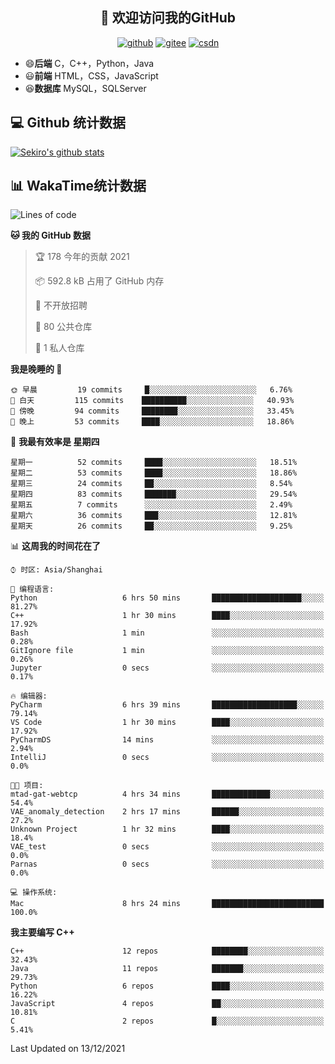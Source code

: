 <h2 align="center">👋 欢迎访问我的GitHub</h2>
<p align="center">
  <a href="https://666wxy666.github.io/"><img src="https://img.shields.io/badge/GitHub-24292e" alt="github"></a>
  <a href="https://gitee.com/wxy_666"><img src="https://img.shields.io/badge/Gitee-fe7300" alt="gitee"></a>
  <a href="https://blog.csdn.net/WXY_666"><img src="https://img.shields.io/badge/CSDN-cf000e" alt="csdn"></a>
</p>

- 😄**后端** C，C++，Python，Java
- 😃**前端** HTML，CSS，JavaScript
- 😆**数据库** MySQL，SQLServer

## 💻 Github 统计数据
[![Sekiro's github stats](https://github-readme-stats.vercel.app/api?username=666WXY666)](https://666wxy666.github.io/)

## 📊 WakaTime统计数据

<!--START_SECTION:waka-->
![Lines of code](https://img.shields.io/badge/%E4%BB%8E%E3%80%8C%E4%BD%A0%E5%A5%BD%E4%B8%96%E7%95%8C%E3%80%8D%E6%88%91%E5%B7%B2%E7%BB%8F%E5%86%99%E4%BA%86--463%20Thousand%20%E8%A1%8C%E4%BB%A3%E7%A0%81-blue)

**🐱 我的 GitHub 数据** 

> 🏆 178 今年的贡献 2021
 > 
> 📦 592.8 kB 占用了 GitHub 内存 
 > 
> 🚫 不开放招聘
 > 
> 📜 80 公共仓库 
 > 
> 🔑 1 私人仓库 
 > 
**我是晚睡的 🦉** 

```text
🌞 早晨         19 commits     █░░░░░░░░░░░░░░░░░░░░░░░░   6.76% 
🌆 白天         115 commits    ██████████░░░░░░░░░░░░░░░   40.93% 
🌃 傍晚         94 commits     ████████░░░░░░░░░░░░░░░░░   33.45% 
🌙 晚上         53 commits     ████░░░░░░░░░░░░░░░░░░░░░   18.86%

```
📅 **我最有效率是 星期四** 

```text
星期一          52 commits     ████░░░░░░░░░░░░░░░░░░░░░   18.51% 
星期二          53 commits     ████░░░░░░░░░░░░░░░░░░░░░   18.86% 
星期三          24 commits     ██░░░░░░░░░░░░░░░░░░░░░░░   8.54% 
星期四          83 commits     ███████░░░░░░░░░░░░░░░░░░   29.54% 
星期五          7 commits      ░░░░░░░░░░░░░░░░░░░░░░░░░   2.49% 
星期六          36 commits     ███░░░░░░░░░░░░░░░░░░░░░░   12.81% 
星期天          26 commits     ██░░░░░░░░░░░░░░░░░░░░░░░   9.25%

```


📊 **这周我的时间花在了** 

```text
⌚︎ 时区: Asia/Shanghai

💬 编程语言: 
Python                   6 hrs 50 mins       ████████████████████░░░░░   81.27% 
C++                      1 hr 30 mins        ████░░░░░░░░░░░░░░░░░░░░░   17.92% 
Bash                     1 min               ░░░░░░░░░░░░░░░░░░░░░░░░░   0.28% 
GitIgnore file           1 min               ░░░░░░░░░░░░░░░░░░░░░░░░░   0.26% 
Jupyter                  0 secs              ░░░░░░░░░░░░░░░░░░░░░░░░░   0.17%

🔥 编辑器: 
PyCharm                  6 hrs 39 mins       ███████████████████░░░░░░   79.14% 
VS Code                  1 hr 30 mins        ████░░░░░░░░░░░░░░░░░░░░░   17.92% 
PyCharmDS                14 mins             ░░░░░░░░░░░░░░░░░░░░░░░░░   2.94% 
IntelliJ                 0 secs              ░░░░░░░░░░░░░░░░░░░░░░░░░   0.0%

🐱‍💻 项目: 
mtad-gat-webtcp          4 hrs 34 mins       █████████████░░░░░░░░░░░░   54.4% 
VAE_anomaly_detection    2 hrs 17 mins       ██████░░░░░░░░░░░░░░░░░░░   27.2% 
Unknown Project          1 hr 32 mins        ████░░░░░░░░░░░░░░░░░░░░░   18.4% 
VAE_test                 0 secs              ░░░░░░░░░░░░░░░░░░░░░░░░░   0.0% 
Parnas                   0 secs              ░░░░░░░░░░░░░░░░░░░░░░░░░   0.0%

💻 操作系统: 
Mac                      8 hrs 24 mins       █████████████████████████   100.0%

```

**我主要编写 C++** 

```text
C++                      12 repos            ████████░░░░░░░░░░░░░░░░░   32.43% 
Java                     11 repos            ███████░░░░░░░░░░░░░░░░░░   29.73% 
Python                   6 repos             ████░░░░░░░░░░░░░░░░░░░░░   16.22% 
JavaScript               4 repos             ██░░░░░░░░░░░░░░░░░░░░░░░   10.81% 
C                        2 repos             █░░░░░░░░░░░░░░░░░░░░░░░░   5.41%

```



 Last Updated on 13/12/2021
<!--END_SECTION:waka-->

<!--
**666WXY666/666WXY666** is a ✨ _special_ ✨ repository because its `README.md` (this file) appears on your GitHub profile.

Here are some ideas to get you started:

- 🔭 I’m currently working on ...
- 🌱 I’m currently learning ...
- 👯 I’m looking to collaborate on ...
- 🤔 I’m looking for help with ...
- 💬 Ask me about ...
- 📫 How to reach me: ...
- 😄 Pronouns: ...
- ⚡ Fun fact: ...
-->
